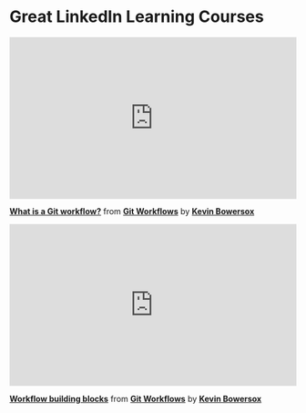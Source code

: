 <h1>Great LinkedIn Learning Courses</h1>

<div style="position:relative;height:0;padding-bottom:56.25%"><iframe width="640" height="360" src="https://www.linkedin.com/learning/embed/git-workflows/what-is-a-git-workflow?autoplay=false&claim=AQHGCV8mVlJV_QAAAYIj8iZMpagiE08hwDSAtNGBdHnbdApujT40Bt38vSunvoM7NJ2ebp8BNIgJUiT3EjmOHt3gH3lgJxOCrlD1VHdSiRhXPNkpFGc9SUV_3AVcPc7Eylcf1F5wB0rD0xOraDDn3n3oLGryIML28wVZShsKPch_TQEt07ie2u4RhdRqYkbHTZe2qIdYHUQKIlVnA1-jcyJ-O2yep6hT17qkZ-0mpqOfZMUcC8PIN4utvdAz7oRjJ1Zb0HFzgFwfx9LMBFztLTbdDzm9i6l4hDGlN9Mt5DkSaPkQfX0-3NYVCpRpM-h67vK_qvkxmSUxh6llYgavrtuGKB4ckj3oKJmcbB6s4p1Jqp6aEmqSP30IBQdkuYuq3cVEPNBgNB_yogabouff-P91uIz_Q24DUM0A7jUdjgckcuHs6HPRsO5--jT3SVDiejEyPGa7obwvs8EdZ44VbhAdlI2uWVivTXKDeRvkA9E3z9OoUWb62l-CTw8nvRP7hecBCMUMQm237pwVfE0-kY9lN4OZJMKXK55d12ACkRF8K4h2A-0Y-vYdMsd9RGjR0E-HllGeV1ECiXO-sj5MTor-zNc8k0XHOfAaubGe-A4PA2dkrIws8xgnUvUFGe3H02gYIa3XOsMbTmnW1tqSbCR49svd0iMLRMvd2cxYPYN5-ZJejCrxub5iXCeq_WpL-YX4-uku5bxawE226mGGXcTCvKk9zai4Cmz1AzhFJ4BWtS6xgT01Y9Y4aSZdyRNmCaJN0zdP_wmV-52M5q_dSTvldcqwDR75uTHKK-Sgok2S4H23Oh7LGr5EgBe-Sogn468NyYuGNrNCCSiAZSBcGNcJt0ZfkdnuO-qwqahKH84Ig4D5nQzRMbh5lEvWkwOA00a8-OrzfBN4gPiUqHG3E4sR_LkFCSMpZIqEy8A9KCq9qctzaaPAjy146vPE-IxBLBo3dvsE6bVrYTNLmdik4zjvHw6vKYN2Drt1mf7s5_HdVz0YL0qXW_75wNrwScptGWwV1maP9ed9ygYpaDO3IMc-VMIMEs_rmzjOSC7ow7H3msLktJErYkSKEWRNJVVto048IKMtJe1Lj7eJKdlb4WmrJbaMbqy6cvQL0QpsjFlAHdbQrx7U99yhWi41eqQrJGmU7Q2Mkvj4mQEgSMG_92egKGH6M53pxSxms6OHlN9Yjbv8I2w&lipi=urn%3Ali%3Apage%3Ad_learning_content%3Btu1lULhqQSS2zTFdNzEoSw%3D%3D&licu" mozallowfullscreen="true" webkitallowfullscreen="true" allowfullscreen="true" frameborder="0" style="position:absolute;width:100%;height:100%;left:0"></iframe></div><p><strong><a href="https://www.linkedin.com/learning/git-workflows/what-is-a-git-workflow?trk=embed_lil">What is a Git workflow?</a></strong> from <strong><a href="https://www.linkedin.com/learning/git-workflows?trk=embed_lil">Git Workflows</a></strong> by <strong><a href="https://www.linkedin.com/learning/instructors/kevin-bowersox?trk=embed_lil">Kevin Bowersox</a></strong></p>

<div style="position:relative;height:0;padding-bottom:56.25%"><iframe width="640" height="360" src="https://www.linkedin.com/learning/embed/git-workflows/workflow-building-blocks?autoplay=false&claim=AQHKXpniufwp_AAAAYIj_RPgVVk7VA0UTaY4JG-y5bCY996jkuBEH134qVok_H4bT0rDljA56oPcaq_4qkCHeR04ZoKhNPUcc8WfCawJ7tMR8yrvhxscTFR7-9_FeC-cORPuLdRbXEmAvGTBndcxRUa5Tq2sMIiCEB76WoZX_ebuiEHk0rXeKNRpNJGgRsrLDShprKUDhP3jpX1k6ugqro5-W9MaUhAd3sEtZxbxqwYU9rFoMFBGe-5xP4_PB4QUPhoAg4tPspEbaS5DDCdXkveOmGgxD3DS4z8sv--5Xe1gb7D1Wj7Iswt9pD2N7JmLd1JgW4GhAIKBNt9eeGq_X3Fi1MBOHiz-3vAQliRWMv9PKx7C4yyrDXSlIyiWincaa3TJ-KJgAhhHd5Er_1ESz_BzlWvp51rsYu3GeAO-pdRmLaJtfxIza4GydjHoDk4K4ELUaZf8ECx3pig1hZXI6ilDqgc7zr4tdFBTH5k8wjW_2yzQadGocJBPjnsGD4kEv3zlgQo26RKU4XotcEk3u9eDY0oh2YilY2UgNl6GsgZaNB2wRxV3D0zixcneuPRKesyY7RNl22RXsytOtPG0-18JTZzw0nN-OH2LUhDxZIwWOxI0YcBmtnEH3f7A1j_8AfB9GaiPEFFeWrp_kmOYGopV2pW_55t2zLRjjDCSqvEj175BBtzHOWP6FrJv6pVv3uCOjpa2_4KVGW7_fUXDLqkOpQ06o9udXBofmXU9c6v9BgQe6d2O3l4cHyvu6IyzR8em28k7O-STjLla8RiEtIZS2MIMCEceC-vPK8YmskBUvvyWx7zGcTg12aL6U5wsrj1kpLVBx04eHTzhiwpkL1CAAhxK7tM1Qui5V0c3FCNo1a70rIA55U0yrAVlYYulhWAmq88VSxw_B-JH5aFg223DxTOkPjyUs0bdaHb05sCeiw-yZDQtZh6A3CcgOK98dEyYftk_rmCzOocZdoD-wbFQaR3tUPHe54Y4VocIpNbfuMPfVSJJoF08C0lcyuSB5IJce4UpIrCWDcj5xBtJSBDJIeug3woY4Mz8-ORNAmqdyk2ilu_betYkqDM6KilYnY4kk-l7m4GDU3j1shNGM3nEtFOI5GNIigyUyd6lBa_0V1UNaCtfyM3NNgnS1nK8TI0obWPpgrStV3LrcQCsjy2gsmY6dlbE3pyugP8JeYHwTr3L82I&lipi=urn%3Ali%3Apage%3Ad_learning_content%3BLPPeyCSoRne52vqaNbFnAA%3D%3D&licu" mozallowfullscreen="true" webkitallowfullscreen="true" allowfullscreen="true" frameborder="0" style="position:absolute;width:100%;height:100%;left:0"></iframe></div><p><strong><a href="https://www.linkedin.com/learning/git-workflows/workflow-building-blocks?trk=embed_lil">Workflow building blocks</a></strong> from <strong><a href="https://www.linkedin.com/learning/git-workflows?trk=embed_lil">Git Workflows</a></strong> by <strong><a href="https://www.linkedin.com/learning/instructors/kevin-bowersox?trk=embed_lil">Kevin Bowersox</a></strong></p>